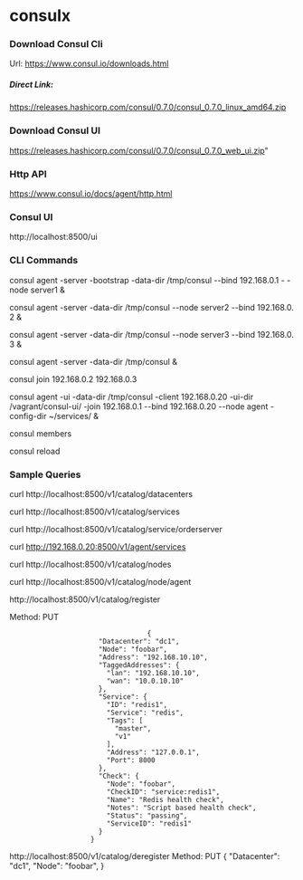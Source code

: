 # consulx


### Download Consul Cli

Url: https://www.consul.io/downloads.html

##### Direct Link:
https://releases.hashicorp.com/consul/0.7.0/consul_0.7.0_linux_amd64.zip

### Download Consul UI

https://releases.hashicorp.com/consul/0.7.0/consul_0.7.0_web_ui.zip"

### Http API 

https://www.consul.io/docs/agent/http.html

### Consul UI

http://localhost:8500/ui

### CLI Commands

consul agent -server -bootstrap -data-dir /tmp/consul --bind 192.168.0.1 - -node server1 &

consul agent -server -data-dir /tmp/consul --node server2 --bind 192.168.0. 2 &

consul agent -server -data-dir /tmp/consul --node server3 --bind 192.168.0. 3 &

consul agent -server -data-dir /tmp/consul &

consul join 192.168.0.2 192.168.0.3


consul agent -ui -data-dir /tmp/consul -client 192.168.0.20 -ui-dir
/vagrant/consul-ui/ -join 192.168.0.1 --bind 192.168.0.20 --node agent -config-dir ~/services/
&

consul members

consul reload







### Sample Queries

curl http://localhost:8500/v1/catalog/datacenters

curl http://localhost:8500/v1/catalog/services

curl http://localhost:8500/v1/catalog/service/orderserver

curl http://192.168.0.20:8500/v1/agent/services

curl http://localhost:8500/v1/catalog/nodes

curl http://localhost:8500/v1/catalog/node/agent

http://localhost:8500/v1/catalog/register

Method: PUT

                                      {
                          "Datacenter": "dc1",
                          "Node": "foobar",
                          "Address": "192.168.10.10",
                          "TaggedAddresses": {
                            "lan": "192.168.10.10",
                            "wan": "10.0.10.10"
                          },
                          "Service": {
                            "ID": "redis1",
                            "Service": "redis",
                            "Tags": [
                              "master",
                              "v1"
                            ],
                            "Address": "127.0.0.1",
                            "Port": 8000
                          },
                          "Check": {
                            "Node": "foobar",
                            "CheckID": "service:redis1",
                            "Name": "Redis health check",
                            "Notes": "Script based health check",
                            "Status": "passing",
                            "ServiceID": "redis1"
                          }
                        }
 


http://localhost:8500/v1/catalog/deregister
Method: PUT
                        {
                          "Datacenter": "dc1",
                          "Node": "foobar",
                        }
